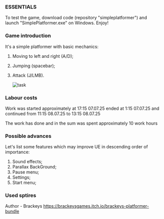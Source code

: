### ESSENTIALS

To test the game, download code (repository "simpleplatformer") and launch "SimplePlatformer.exe" on Windows. Enjoy!


### Game introduction
It's a simple platformer with basic mechanics:
1) Moving to left and right (A/D);
2) Jumping (spacebar);
3) Attack (J/LMB).


   ![task](https://github.com/user-attachments/assets/4981ec66-f5f4-48b0-82d7-51d2912c93c7)

### Labour costs

Work was started approximately at 17:15 07.07.25 ended at 1:15 07.07.25 
and continued from 11:15 08.07.25 to 13:15 08.07.25

The work has done and in the sum was spent approximately 10 work hours


### Possible advances

Let's list some features which may improve UE in descending order of importance:
1) Sound effects;
2) Parallax BackGround;
3) Pause menu;
4) Settings;
5) Start menu;


### Used sptires
Author - Brackeys https://brackeysgames.itch.io/brackeys-platformer-bundle
